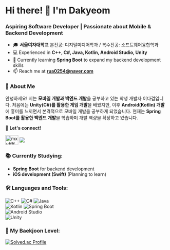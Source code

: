 <h1 align="left">Hi there! 👋 I'm Dakyeom</h1>
<h3 align="left">Aspiring Software Developer | Passionate about Mobile & Backend Development</h3>

- 🎓 **서울여자대학교** 본전공: 디지털미디어학과 / 복수전공: 소프트웨어융합학과
- 💻 Experienced in **C++, C#, Java, Kotlin, Android Studio, Unity**  
- 🚀 Currently learning **Spring Boot** to expand my backend development skills 
- 📫 Reach me at **rua0254@naver.com**  

### 🌟 About Me  
안녕하세요! 저는 **모바일 개발과 백엔드 개발**을 공부하고 있는 학생 개발자 이다겸입니다.
처음에는 **Unity(C#)를 활용한 게임 개발**을 배웠지만, 이후 **Android(Kotlin) 개발**에 흥미를 느끼면서 본격적으로 모바일 개발을 공부하게 되었습니다. 
현재는 **Spring Boot를 활용한 백엔드 개발**을 학습하며 개발 역량을 확장하고 있습니다.  

📍 **Let's connect!**  
<p align="left">
<a href="https://instagram.com/mxyffff" target="blank"><img align="center" src="https://raw.githubusercontent.com/rahuldkjain/github-profile-readme-generator/master/src/images/icons/Social/instagram.svg" alt="mxyffff" height="30" width="40" /></a> 
<a href="https://velog.io/@mayffff/posts" target="blank"><img align="center" src="https://img.shields.io/badge/Velog-000?style=social&logo=velog&logoColor=20C997" /> </a> 
</p>

### 📚 Currently Studying:
- **Spring Boot** for backend development  
- **iOS development (Swift)** (Planning to learn)

### 🛠️ Languages and Tools:
![C++](https://img.shields.io/badge/C++-00599C?style=for-the-badge&logo=cplusplus&logoColor=white) 
![C#](https://img.shields.io/badge/C%23-239120?style=for-the-badge&logo=csharp&logoColor=white) 
![Java](https://img.shields.io/badge/Java-007396?style=for-the-badge&logo=java&logoColor=white)  
![Kotlin](https://img.shields.io/badge/Kotlin-0095D5?style=for-the-badge&logo=kotlin&logoColor=white) 
![Spring Boot](https://img.shields.io/badge/Spring%20Boot-6DB33F?style=for-the-badge&logo=springboot&logoColor=white)  
![Android Studio](https://img.shields.io/badge/Android%20Studio-3DDC84?style=for-the-badge&logo=androidstudio&logoColor=white)  
![Unity](https://img.shields.io/badge/Unity-000000?style=for-the-badge&logo=unity&logoColor=white)  

### 🎯 My Baekjoon Level:
[![Solved.ac Profile](http://mazassumnida.wtf/api/generate_badge?boj=mxyffff)](https://solved.ac/mxyffff)
